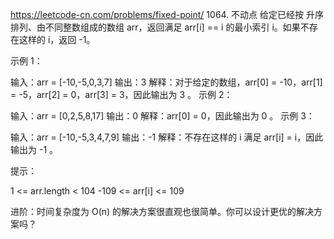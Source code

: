 https://leetcode-cn.com/problems/fixed-point/
1064. 不动点
给定已经按 升序 排列、由不同整数组成的数组 arr，返回满足 arr[i] == i 的最小索引 i。如果不存在这样的 i，返回 -1。

 

示例 1：

输入：arr = [-10,-5,0,3,7]
输出：3
解释：对于给定的数组，arr[0] = -10，arr[1] = -5，arr[2] = 0，arr[3] = 3，因此输出为 3 。
示例 2：

输入：arr = [0,2,5,8,17]
输出：0
解释：arr[0] = 0，因此输出为 0 。
示例 3：

输入：arr = [-10,-5,3,4,7,9]
输出：-1
解释：不存在这样的 i 满足 arr[i] = i，因此输出为 -1 。
 

提示：

1 <= arr.length < 104
-109 <= arr[i] <= 109
 

进阶：时间复杂度为 O(n) 的解决方案很直观也很简单。你可以设计更优的解决方案吗？

